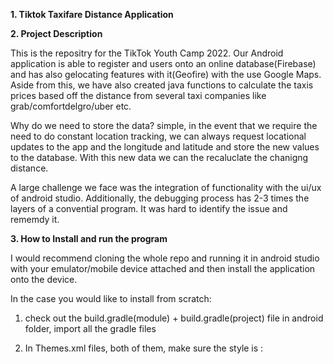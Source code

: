 
<strong>1. Tiktok Taxifare Distance Application</strong>

<strong>2. Project Description</strong>

This is the repositry for the TikTok Youth Camp 2022. Our Android application is able to register and users onto an online database(Firebase) and has also gelocating features with it(Geofire) with the use Google Maps. Aside from this, we have also created java functions to calculate the taxis prices based off the distance from several taxi companies like grab/comfortdelgro/uber etc.


Why do we need to store the data? simple, in the event that we require the need to do constant location tracking, we can always request locational updates to the app and the longitude and latitude and store the new values to the database. With this new data we can the recaluclate the chanigng distance. 


A large challenge we face was the integration of functionality with the ui/ux of android studio. Additionally, the debugging process has 2-3 times the layers of a convential program. It was hard to identify the issue and rememdy it.



<strong>3. How to Install and run the program</strong>

I would recommend cloning the whole repo and running it in android studio with your emulator/mobile device attached and then install the application onto the device.


In the case you would like to install from scratch:
1) check out the build.gradle(module) + build.gradle(project) file in android folder, import all the gradle files


2) In Themes.xml files, both of them, make sure the style is : <style name="Theme.Uberclone" parent="Theme.MaterialComponents.DayNight.NoActionBar">


3) Firebase + Geofire, this will cause some issues because this application is tied to my own database created for the project. If you want to similarly follow, I highly recommend you go to the Firebase mainframe and find out how to begin/setup from there. Geofire has a similar setup


4) Because we integrated the navigation bar to an empty activity, you will also need to download the icons into src->main->res->drawable in the project folder


<strong>4. How to Use the project</strong>

Its pretty self explanatory, if this is your first time, please do register an account in the login button from the navigation menu. Once registered, try to login with the same credentials. Once inside, click the location button at the top right to attain your current location and type in your destination and save the result. This will show the distance value between the 2 locations. Remember this value and key into the calculation feature.

<strong>5. Group Distribution:</strong>


Mervyn[Muffinc]- Geofire,Firebase,Googlemaps 
Cloey[dobirdrobert]- Distance Functionality
Apurva[Mishra-Apurva]- Distance Activity Page
Lim Ke En[keenlim]- Landingpage, Navigation Bar  
